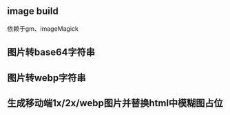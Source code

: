 ## image build

依赖于gm、imageMagick

## 图片转base64字符串

## 图片转webp字符串

## 生成移动端1x/2x/webp图片并替换html中模糊图占位